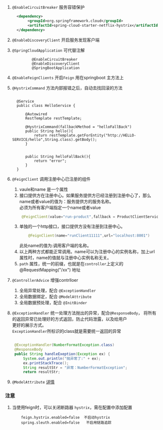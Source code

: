 1.  `@EnableCircuitBreaker`  服务容错保护  
      ```xml
        <dependency>
             <groupId>org.springframework.cloud</groupId>
             <artifactId>spring-cloud-starter-netflix-hystrix</artifactId>
        </dependency>
    
      ```
2.  `@EnableDiscoveryClient`  开启服务发现客户端


3.   `@SpringCloudApplication` 可代替注解
        ```aidl
                 @EnableCircuitBreaker
                 @EnableDiscoveryClient
                 @SpringBootApplication   
       ```
4.    `@EnableFeignClients`  开启`Feign`  用在springboot 主方法上
 
4.   `@HystrixCommand`  方法内部报错之后，自动去找回滚的方法    
      ```aidl
         
        @Service
        public class HelloService {
        
            @Autowired
            RestTemplate restTemplate;
        
            @HystrixCommand(fallbackMethod = "helloFallBack")
            public String hello(){
                return restTemplate.getForEntity("http://HELLO-SERVICE/hello",String.class).getBody();
            }
        
        
            public String helloFallBack(){
                return "error";
            }
        }

       ```
     
5.   `@FeignClient`  调用注册中心已注册的组件 
        1. vaule和name 是一个属性
        2. 接口提供方在注册中心。如果服务提供方已经注册到注册中心了，那么name或者value的值为：服务提供方的服务名称。  
           必须为所有客户端指定一个name或者value  
           ```java
            @FeignClient(value="run-product",fallback = ProductClientServiceFallBack.class)
           ``` 
        3.  单独的一个http接口，接口提供方没有注册到注册中心。     
            ```java
                @FeignClient(name="runClient11111",url="localhost:8001")
            ```
            此处name的值为:调用客户端的名称。  
        4.  以上两种方式都能正常调用。name可以为注册中心的实例名称，加上url属性时，name的值就与注册中心实例名称无关。    
        5.  `path` 属性，统一的前缀，也就是在`controller`上定义的@RequestMapping("/xx") 地址
6.   `@ControllerAdvice` 增强contrlloer
        1. 全局异常处理，配合 `@ExceptionHandler`
        2. 全局数据绑定，配合 `@ModelAttribute`
        3. 全局数据预处理，配合 `@InitBinder`
7.   `@ExceptionHandler`  统一处理方法抛出的异常，配合`@ResponseBody`，  将所有的返回异常已处理好的方式返回，防止代码泄露，以及给用户  
       更好的展示方式。  
       `ExceptionHandler`所标识的class就是需要统一返回的异常
       ```java
        
        @ExceptionHandler(NumberFormatException.class)
        @ResponseBody
        public String handleExeption(Exception ex) {
            System.out.println("抛异常了:" + ex);
            ex.printStackTrace();
            String resultStr = "异常：NumberFormatException";
            return resultStr;
        ```     
8.  `@ModelAttribute`  [详情](https://github.com/zhangyahao/markdown/blob/master/markdown/%E6%A1%86%E6%9E%B6%E6%8A%80%E6%9C%AF/springMVC/ModelAttribute%E8%AF%A6%E8%A7%A3.md)
###  注意   
1.  当使用feign时，可以关闭断路器 `hystrix`，需在配置中添加配置  
       ```text
           feign.hystrix.enabled=false  不启动hystrix
           spring.sleuth.enabled=false   不启用链路追踪     
       ```